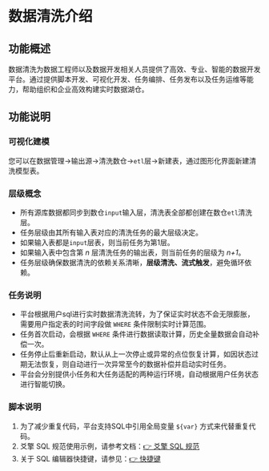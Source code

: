 # 数据清洗介绍

## 功能概述
 数据清洗为数据工程师以及数据开发相关人员提供了高效、专业、智能的数据开发平台。通过提供脚本开发、可视化开发、任务编排、任务发布以及任务运维等能力，帮助组织和企业高效构建实时数据湖仓。

## 功能说明
### 可视化建模
 您可以在数据管理->输出源->清洗数仓->`etl`层->新建表，通过图形化界面新建清洗模型表。  

### 层级概念
- 所有源库数据都同步到数仓`input`输入层，清洗表全部都创建在数仓`etl`清洗层。
- 任务层级由其所有输入表对应的清洗任务的最大层级决定。  
- 如果输入表都是`input`层表，则当前任务为第1层。  
- 如果输入表中包含第 *n* 层清洗任务的输出表，则当前任务的层级为 *n+1*。
- 任务层级确保数据清洗的依赖关系清晰，**层级清洗、流式触发**，避免循环依赖。

### 任务说明
- 平台根据用户sql进行实时数据清洗流转，为了保证实时状态不会无限膨胀，需要用户指定表的时间字段做 `WHERE` 条件限制实时计算范围。
- 任务首次启动，会根据 `WHERE` 条件进行数据读取计算，历史全量数据会自动补偿一次。
- 任务停止后重新启动，默认从上一次停止或异常的点位恢复计算，如因状态过期无法恢复，则自动进行一次异常至今的数据补偿并启动实时任务。
- 平台会分别提供小任务和大任务适配的两种运行环境，自动根据用户任务状态进行智能切换。

### 脚本说明
1. 为了减少重复代码，平台支持SQL中引用全局变量 `${var}` 方式来代替重复代码。  
2. 爻擎 SQL 规范使用示例，请参考文档：[👉 爻擎 SQL 规范](爻擎%20SQL%20规范.md)  
3. 关于 SQL 编辑器快捷键，请参见：[👉 快捷键](快捷键.md)  
